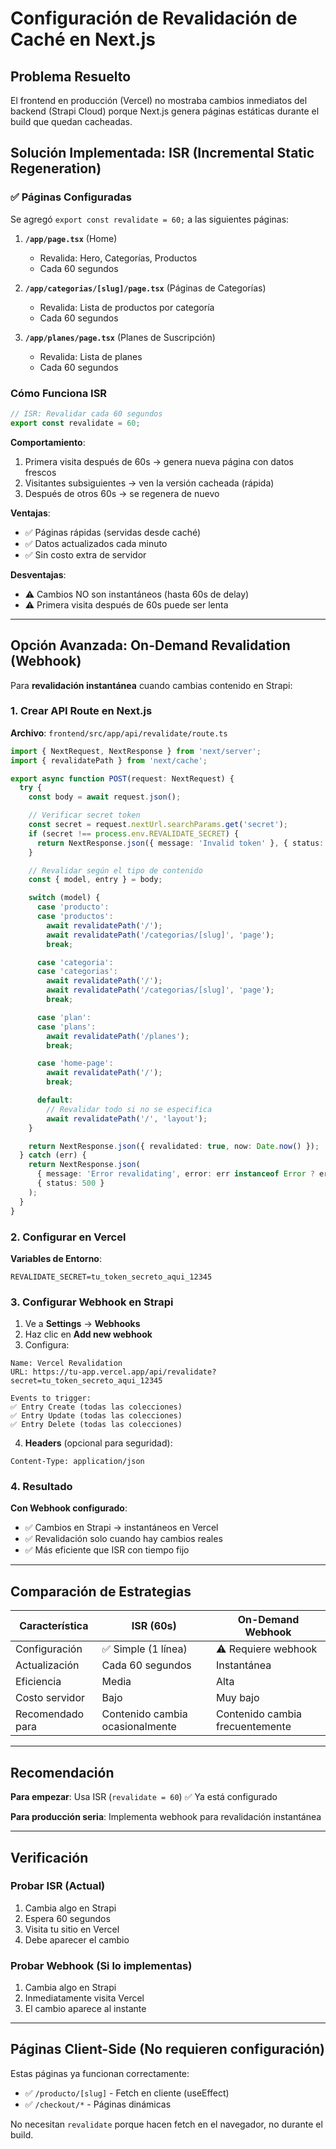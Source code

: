 # Configuración de Revalidación de Caché en Next.js

## Problema Resuelto

El frontend en producción (Vercel) no mostraba cambios inmediatos del backend (Strapi Cloud) porque Next.js genera páginas estáticas durante el build que quedan cacheadas.

## Solución Implementada: ISR (Incremental Static Regeneration)

### ✅ Páginas Configuradas

Se agregó `export const revalidate = 60;` a las siguientes páginas:

1. **`/app/page.tsx`** (Home)
   - Revalida: Hero, Categorías, Productos
   - Cada 60 segundos

2. **`/app/categorias/[slug]/page.tsx`** (Páginas de Categorías)
   - Revalida: Lista de productos por categoría
   - Cada 60 segundos

3. **`/app/planes/page.tsx`** (Planes de Suscripción)
   - Revalida: Lista de planes
   - Cada 60 segundos

### Cómo Funciona ISR

```typescript
// ISR: Revalidar cada 60 segundos
export const revalidate = 60;
```

**Comportamiento**:
1. Primera visita después de 60s → genera nueva página con datos frescos
2. Visitantes subsiguientes → ven la versión cacheada (rápida)
3. Después de otros 60s → se regenera de nuevo

**Ventajas**:
- ✅ Páginas rápidas (servidas desde caché)
- ✅ Datos actualizados cada minuto
- ✅ Sin costo extra de servidor

**Desventajas**:
- ⚠️ Cambios NO son instantáneos (hasta 60s de delay)
- ⚠️ Primera visita después de 60s puede ser lenta

---

## Opción Avanzada: On-Demand Revalidation (Webhook)

Para **revalidación instantánea** cuando cambias contenido en Strapi:

### 1. Crear API Route en Next.js

**Archivo**: `frontend/src/app/api/revalidate/route.ts`

```typescript
import { NextRequest, NextResponse } from 'next/server';
import { revalidatePath } from 'next/cache';

export async function POST(request: NextRequest) {
  try {
    const body = await request.json();

    // Verificar secret token
    const secret = request.nextUrl.searchParams.get('secret');
    if (secret !== process.env.REVALIDATE_SECRET) {
      return NextResponse.json({ message: 'Invalid token' }, { status: 401 });
    }

    // Revalidar según el tipo de contenido
    const { model, entry } = body;

    switch (model) {
      case 'producto':
      case 'productos':
        await revalidatePath('/');
        await revalidatePath('/categorias/[slug]', 'page');
        break;

      case 'categoria':
      case 'categorias':
        await revalidatePath('/');
        await revalidatePath('/categorias/[slug]', 'page');
        break;

      case 'plan':
      case 'plans':
        await revalidatePath('/planes');
        break;

      case 'home-page':
        await revalidatePath('/');
        break;

      default:
        // Revalidar todo si no se especifica
        await revalidatePath('/', 'layout');
    }

    return NextResponse.json({ revalidated: true, now: Date.now() });
  } catch (err) {
    return NextResponse.json(
      { message: 'Error revalidating', error: err instanceof Error ? err.message : 'Unknown error' },
      { status: 500 }
    );
  }
}
```

### 2. Configurar en Vercel

**Variables de Entorno**:
```
REVALIDATE_SECRET=tu_token_secreto_aqui_12345
```

### 3. Configurar Webhook en Strapi

1. Ve a **Settings** → **Webhooks**
2. Haz clic en **Add new webhook**
3. Configura:

```
Name: Vercel Revalidation
URL: https://tu-app.vercel.app/api/revalidate?secret=tu_token_secreto_aqui_12345

Events to trigger:
✅ Entry Create (todas las colecciones)
✅ Entry Update (todas las colecciones)
✅ Entry Delete (todas las colecciones)
```

4. **Headers** (opcional para seguridad):
```
Content-Type: application/json
```

### 4. Resultado

**Con Webhook configurado**:
- ✅ Cambios en Strapi → instantáneos en Vercel
- ✅ Revalidación solo cuando hay cambios reales
- ✅ Más eficiente que ISR con tiempo fijo

---

## Comparación de Estrategias

| Característica | ISR (60s) | On-Demand Webhook |
|----------------|-----------|-------------------|
| Configuración | ✅ Simple (1 línea) | ⚠️ Requiere webhook |
| Actualización | Cada 60 segundos | Instantánea |
| Eficiencia | Media | Alta |
| Costo servidor | Bajo | Muy bajo |
| Recomendado para | Contenido cambia ocasionalmente | Contenido cambia frecuentemente |

---

## Recomendación

**Para empezar**: Usa ISR (`revalidate = 60`) ✅ Ya está configurado

**Para producción seria**: Implementa webhook para revalidación instantánea

---

## Verificación

### Probar ISR (Actual)
1. Cambia algo en Strapi
2. Espera 60 segundos
3. Visita tu sitio en Vercel
4. Debe aparecer el cambio

### Probar Webhook (Si lo implementas)
1. Cambia algo en Strapi
2. Inmediatamente visita Vercel
3. El cambio aparece al instante

---

## Páginas Client-Side (No requieren configuración)

Estas páginas ya funcionan correctamente:
- ✅ `/producto/[slug]` - Fetch en cliente (useEffect)
- ✅ `/checkout/*` - Páginas dinámicas

No necesitan `revalidate` porque hacen fetch en el navegador, no durante el build.

